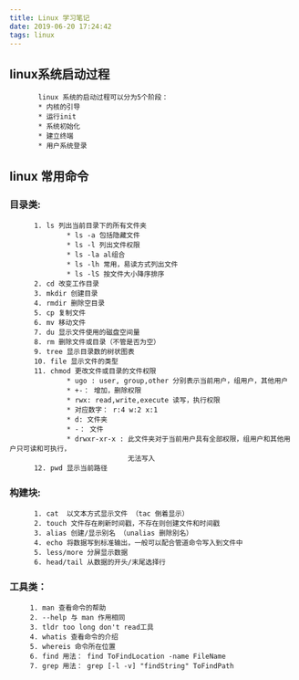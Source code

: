 ```yaml
---
title: Linux 学习笔记
date: 2019-06-20 17:24:42
tags: linux
---
```

## linux系统启动过程
           linux 系统的启动过程可以分为5个阶段：
           * 内核的引导
           * 运行init
           * 系统初始化
           * 建立终端
           * 用户系统登录
<!-- more --> 
## linux 常用命令
### 目录类: 
          1. ls 列出当前目录下的所有文件夹
                  * ls -a 包括隐藏文件
                  * ls -l 列出文件权限
                  * ls -la al组合
                  * ls -lh 常用，易读方式列出文件
                  * ls -lS 按文件大小降序排序
          2. cd 改变工作目录
          3. mkdir 创建目录 
          4. rmdir 删除空目录
          5. cp 复制文件 
          6. mv 移动文件 
          7. du 显示文件使用的磁盘空间量
          8. rm 删除文件或目录（不管是否为空）
          9. tree 显示目录数的树状图表
          10. file 显示文件的类型
          11. chmod 更改文件或目录的文件权限
                  * ugo : user, group,other 分别表示当前用户，组用户，其他用户
                  * +-： 增加，删除权限
                  * rwx: read,write,execute 读写，执行权限
                  * 对应数字： r:4 w:2 x:1
                  * d: 文件夹 
                  * -： 文件
                  * drwxr-xr-x : 此文件夹对于当前用户具有全部权限，组用户和其他用户只可读和可执行，
                                 无法写入
          12. pwd 显示当前路径
### 构建块:
          1. cat  以文本方式显示文件 （tac 倒着显示）
          2. touch 文件存在刷新时间戳，不存在则创建文件和时间戳
          3. alias 创建/显示别名 （unalias 删除别名）
          4. echo 将数据写到标准输出，一般可以配合管道命令写入到文件中
          5. less/more 分屏显示数据
          6. head/tail 从数据的开头/末尾选择行
### 工具类：
         1. man 查看命令的帮助
         2. --help 与 man 作用相同
         3. tldr too long don't read工具
         4. whatis 查看命令的介绍
         5. whereis 命令所在位置
         6. find 用法： find ToFindLocation -name FileName
         7. grep 用法： grep [-l -v] "findString" ToFindPath

